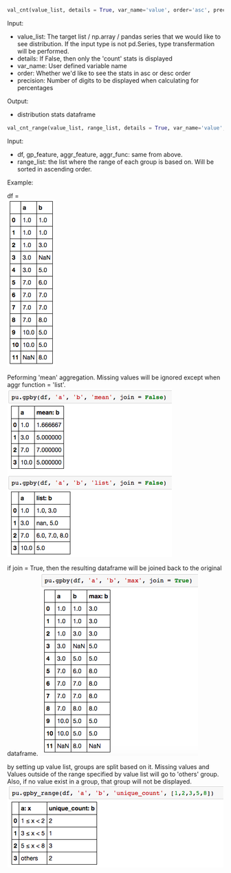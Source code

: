 ```python
val_cnt(value_list, details = True, var_name='value', order='asc', precision=3)
```

Input:  
* value_list: The target list / np.array / pandas series that we would like to see distribution. 
    If the input type is not pd.Series, type transfermation will be performed.  
* details:    If False, then only the 'count' stats is displayed  
* var_name:   User defined variable name
* order:      Whether we'd like to see the stats in asc or desc order 
* precision:  Number of digits to be displayed when calculating for percentages  
    
Output:            
* distribution stats dataframe   

```python
val_cnt_range(value_list, range_list, details = True, var_name='value', order='asc', precision=3)
```

Input:
* df, gp_feature, aggr_feature, aggr_func: same from above. 
* range_list: the list where the range of each group is based on. Will be sorted in ascending order.

Example:    

df =   
![](imgs/gpby-1.png)   

Peforming 'mean' aggregation. Missing values will be ignored except when aggr function = 'list'. 
![](imgs/gpby-2.png)  

if join = True, then the resulting dataframe will be joined back to the original dataframe. 
![](imgs/gpby-3.png)  

by setting up value list, groups are split based on it. Missing values and Values outside of the range specified by value list will go to 'others' group.  Also, if no value exist in a group, that group will not be displayed.  
![](imgs/gpby-4.png)  
